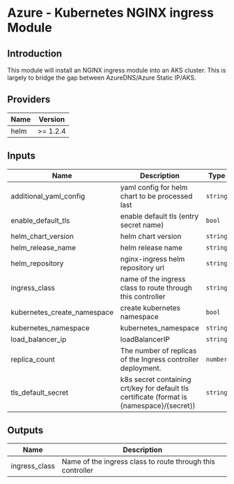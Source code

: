 # Azure - Kubernetes NGINX ingress Module

## Introduction

This module will install an NGINX ingress module into an AKS cluster.  This is largely to bridge the gap between AzureDNS/Azure Static IP/AKS.
<br />

<!--- BEGIN_TF_DOCS --->
## Providers

| Name | Version |
|------|---------|
| helm | >= 1.2.4 |

## Inputs

| Name | Description | Type | Default | Required |
|------|-------------|------|---------|:-----:|
| additional\_yaml\_config | yaml config for helm chart to be processed last | `string` | `""` | no |
| enable\_default\_tls | enable default tls (entry secret name) | `bool` | `false` | no |
| helm\_chart\_version | helm chart version | `string` | `"3.4.1"` | no |
| helm\_release\_name | helm release name | `string` | n/a | yes |
| helm\_repository | nginx-ingress helm repository url | `string` | `"https://kubernetes.github.io/ingress-nginx"` | no |
| ingress\_class | name of the ingress class to route through this controller | `string` | `"nginx"` | no |
| kubernetes\_create\_namespace | create kubernetes namespace | `bool` | `true` | no |
| kubernetes\_namespace | kubernetes\_namespace | `string` | `"default"` | no |
| load\_balancer\_ip | loadBalancerIP | `string` | n/a | yes |
| replica\_count | The number of replicas of the Ingress controller deployment. | `number` | `1` | no |
| tls\_default\_secret | k8s secret containing crt/key for default tls certificate (format is {namespace}/{secret}) | `string` | `""` | no |

## Outputs

| Name | Description |
|------|-------------|
| ingress\_class | Name of the ingress class to route through this controller |
<!--- END_TF_DOCS --->
